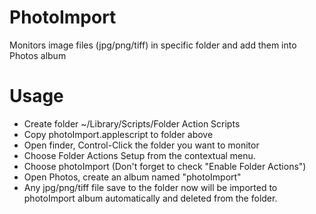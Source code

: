 # PhotoImport
Monitors image files (jpg/png/tiff) in specific folder and add them into Photos album

# Usage
* Create folder ~/Library/Scripts/Folder Action Scripts
* Copy photoImport.applescript to folder above 
* Open finder, Control-Click the folder you want to monitor
* Choose Folder Actions Setup from the contextual menu. 
* Choose photoImport (Don't forget to check "Enable Folder Actions")
* Open Photos, create an album named "photoImport"
* Any jpg/png/tiff file save to the folder now will be imported to photoImport album automatically and deleted from the folder.

